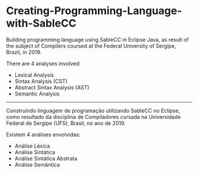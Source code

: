 # Creating-Programming-Language-with-SableCC

  Building programming language using SableCC in Eclipse Java, as result of the subject of Compilers coursed at the Federal University of Sergipe, Brazil, in 2019.

  There are 4 analyses involved: 
- Lexical Analysis
- Sintax Analysis (CST)
- Abstract Sintax Analysis (AST)
- Semantic Analysis

----------------------------------------------------------------------------------------------------------------------------------
  
  Construindo linguagem de programação utilizando SableCC no Eclipse, como resultado da disciplina de Compiladores cursada na Universidade Federal de Sergipe (UFS), Brasil, no ano de 2019.
  
  Existem 4 análises envolvidas:
 - Análise Léxica
 - Análise Sintática
 - Análise Sintática Abstrata
 - Análise Semântica
